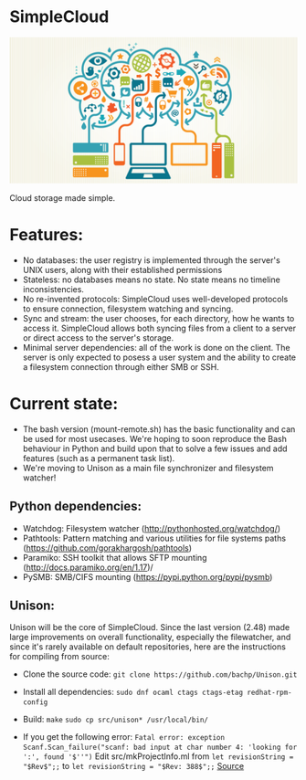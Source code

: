 # SimpleCloud

<img src = "./assets/cloud-computing.png"/>

Cloud storage made simple.

# Features:
* No databases: the user registry is implemented through the server's UNIX users, along with their established permissions
* Stateless: no databases means no state. No state means no timeline inconsistencies.
* No re-invented protocols: SimpleCloud uses well-developed protocols to ensure connection, filesystem watching and syncing.
* Sync and stream: the user chooses, for each directory, how he wants to access it. SimpleCloud allows both syncing files from a client to a server or direct access to the server's storage.
* Minimal server dependencies: all of the work is done on the client. The server is only expected to posess a user system and the ability to create a filesystem connection through either SMB or SSH.

# Current state:

* The bash version (mount-remote.sh) has the basic functionality and can be used for most usecases. We're hoping to soon reproduce the Bash behaviour in Python and build upon that to solve a few issues and add features (such as a permanent task list).
* We're moving to Unison as a main file synchronizer and filesystem watcher!

## Python dependencies:

* Watchdog: Filesystem watcher (http://pythonhosted.org/watchdog/)
* Pathtools: Pattern matching and various utilities for file systems paths (https://github.com/gorakhargosh/pathtools)
* Paramiko: SSH toolkit that allows SFTP mounting (http://docs.paramiko.org/en/1.17)/
* PySMB: SMB/CIFS mounting (https://pypi.python.org/pypi/pysmb)

## Unison:
Unison will be the core of SimpleCloud. Since the last version (2.48) made large improvements on overall functionality, especially the filewatcher, and since it's rarely available on default repositories, here are the instructions for compiling from source:
* Clone the source code:
`git clone https://github.com/bachp/Unison.git`

* Install all dependencies:
`sudo dnf ocaml ctags ctags-etag redhat-rpm-config`

* Build:
`make`
`sudo cp src/unison* /usr/local/bin/`

* If you get the following error:
`Fatal error: exception Scanf.Scan_failure("scanf: bad input at char number 4: 'looking for ':', found '$''")`
Edit src/mkProjectInfo.ml from `let revisionString = "$Rev$";;` to `let revisionString = "$Rev: 388$";;`
[Source](http://lists.seas.upenn.edu/pipermail/unison-hackers/2010-January/001219.html)
